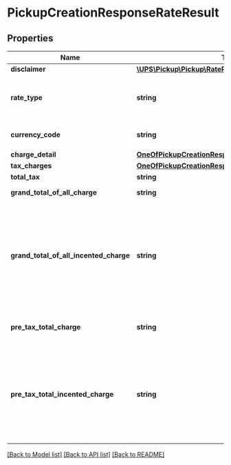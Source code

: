 # PickupCreationResponseRateResult

## Properties
Name | Type | Description | Notes
------------ | ------------- | ------------- | -------------
**disclaimer** | [**\UPS\Pickup\Pickup\RateResultDisclaimer**](RateResultDisclaimer.md) |  | [optional] 
**rate_type** | **string** | Indicates this pickup is rated as same-day or future-day pickup. SD &#x3D; Same-day Pickup FD &#x3D; Future-day Pickup | [optional] 
**currency_code** | **string** | IATA currency codes for the pickup charge. Such as USD | [optional] 
**charge_detail** | [**OneOfPickupCreationResponseRateResultChargeDetail**](OneOfPickupCreationResponseRateResultChargeDetail.md) |  | [optional] 
**tax_charges** | [**OneOfPickupCreationResponseRateResultTaxCharges**](OneOfPickupCreationResponseRateResultTaxCharges.md) |  | [optional] 
**total_tax** | **string** | The sum of all taxes. | [optional] 
**grand_total_of_all_charge** | **string** | The grand total of each charge and applied tax. | 
**grand_total_of_all_incented_charge** | **string** | The grand total of each incented charge and applied tax. Only present if 1. UserLevelDiscountIndicator &#x3D; Y and User Level Promotion is applied to the pickup or 2 .if any incentive rate is applied to the pickup and SubVersion on the request is greater than or equal to 1707. | [optional] 
**pre_tax_total_charge** | **string** | Total of charges before taxes. Only present when tax details requested in input. | [optional] 
**pre_tax_total_incented_charge** | **string** | Total of incented charges before taxes. Only present if 1. UserLevelDiscountIndicator &#x3D; Y and User Level Promotion is applied to the pickup or 2 .if any incentive rate is applied to the pickup and SubVersion on the request is greater than or equal to 1707. | [optional] 

[[Back to Model list]](../../README.md#documentation-for-models) [[Back to API list]](../../README.md#documentation-for-api-endpoints) [[Back to README]](../../README.md)

